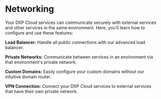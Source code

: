 # Networking

Your DXP Cloud services can communicate securely with external services and
other services in the same environment. Here, you'll learn how to configure and
use these features:

**Load Balancer:** Handle all public connections with our advanced load 
balancer. 

**Private Networks:** Communicate between services in an environment via that
environment's private network. 

**Custom Domains:** Easily configure your custom domains without our intuitive
domain router. 

**VPN Connection:** Connect your DXP Cloud services to external services that 
have their own private network. 
